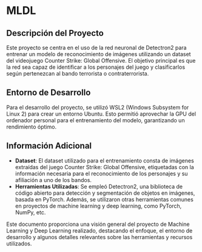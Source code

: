 # MLDL

## Descripción del Proyecto
Este proyecto se centra en el uso de la red neuronal de Detectron2 para entrenar un modelo de reconocimiento de imágenes utilizando un dataset del videojuego Counter Strike: Global Offensive. El objetivo principal es que la red sea capaz de identificar a los personajes del juego y clasificarlos según pertenezcan al bando terrorista o contraterrorista.

## Entorno de Desarrollo
Para el desarrollo del proyecto, se utilizó WSL2 (Windows Subsystem for Linux 2) para crear un entorno Ubuntu. Esto permitió aprovechar la GPU del ordenador personal para el entrenamiento del modelo, garantizando un rendimiento óptimo.

## Información Adicional
- **Dataset**: El dataset utilizado para el entrenamiento consta de imágenes extraídas del juego Counter Strike: Global Offensive, etiquetadas con la información necesaria para el reconocimiento de los personajes y su afiliación a uno de los bandos.
- **Herramientas Utilizadas**: Se empleó Detectron2, una biblioteca de código abierto para detección y segmentación de objetos en imágenes, basada en PyTorch. Además, se utilizaron otras herramientas comunes en proyectos de machine learning y deep learning, como PyTorch, NumPy, etc.

Este documento proporciona una visión general del proyecto de Machine Learning y Deep Learning realizado, destacando el enfoque, el entorno de desarrollo y algunos detalles relevantes sobre las herramientas y recursos utilizados.
